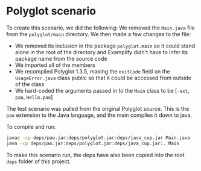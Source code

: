 # Polyglot scenario

To create this scenario, we did the following: We removed
the `Main.java` file from the `polyglot/main` directory.  We
then made a few changes to the file:

* We removed its inclusion in the package `polyglot.main` so
    it could stand alone in the root of the directory and
    Examplify didn't have to infer its package name from the
    source code
* We imported all of the members 
* We recompiled Polyglot 1.3.5, making the `exitCode` field
    on the `UsageError.java` class public so that it could
    be accessed from outside of the class
* We hard-coded the arguments passed in to the `Main` class
    to be [`-ext`, `pao`, `Hello.pao`]

The test scenario was pulled from the original Polyglot
source.  This is the `pao` extension to the Java language,
and the main compiles it down to java.

To compile and run:

```bash
javac -cp deps/pao.jar:deps/polyglot.jar:deps/java_cup.jar Main.java
java -cp deps/pao.jar:deps/polyglot.jar:deps/java_cup.jar:. Main
```

To make this scenario run, the deps have also been copied
into the root `deps` folder of this project.
